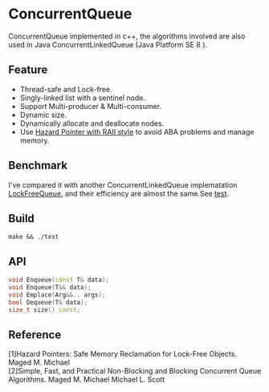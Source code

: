 # ConcurrentQueue
 ConcurrentQueue implemented in c++, the algorithms involved are also used in Java ConcurrentLinkedQueue (Java Platform SE 8 ).
## Feature
  * Thread-safe and Lock-free. 
  * Singly-linked list with a sentinel node.
  * Support Multi-producer & Multi-consumer.
  * Dynamic size.  
  * Dynamically allocate and deallocate nodes. 
  * Use [Hazard Pointer with RAII style](https://github.com/bhhbazinga/HazardPointer) to avoid ABA problems and manage memory.
## Benchmark
I've compared it with another ConcurrentLinkedQueue implematation [LockFreeQueue](https://github.com/bhhbazinga/LockFreeQueue), and their efficiency are almost the same.See [test](test.cc). 
## Build
```
make && ./test
```
## API
```C++
void Enqueue(const T& data);
void Enqueue(T&& data);
void Emplace(Arg&&.. args);
bool Dequeue(T& data);
size_t size() const;
```
## Reference
[1]Hazard Pointers: Safe Memory Reclamation for Lock-Free Objects. Maged M. Michael\
[2]Simple, Fast, and Practical Non-Blocking and Blocking Concurrent Queue Algorithms. Maged M. Michael Michael L. Scott

